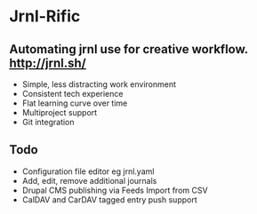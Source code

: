 # Jrnl-Rific

## Automating jrnl use for creative workflow. http://jrnl.sh/

* Simple, less distracting work environment
* Consistent tech experience
* Flat learning curve over time
* Multiproject support
* Git integration

## Todo
* Configuration file editor eg jrnl.yaml
* Add, edit, remove additional journals
* Drupal CMS publishing via Feeds Import from CSV
* CalDAV and CarDAV tagged entry push support
